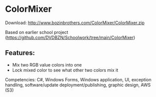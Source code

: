 # ColorMixer #
Download: http://www.bozinbrothers.com/ColorMixer/ColorMixer.zip

Based on earlier school project (https://github.com/DVDBZN/Schoolwork/tree/main/ColorMixer)
## Features: ##
- Mix two RGB value colors into one
- Lock mixed color to see what other two colors mix it

Competencies: C#, Windows Forms, Windows application, UI, exception handling, software/update deployment/publishing, graphic design, AWS (S3)
